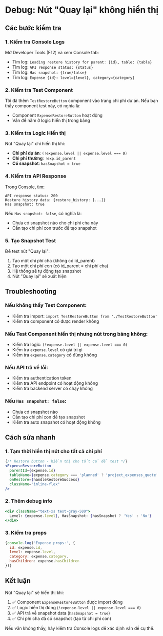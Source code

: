 # Debug: Nút "Quay lại" không hiển thị

## Các bước kiểm tra

### 1. **Kiểm tra Console Logs**
Mở Developer Tools (F12) và xem Console tab:
- Tìm log: `Loading restore history for parent: {id}, table: {table}`
- Tìm log: `API response status: {status}`
- Tìm log: `Has snapshot: {true/false}`
- Tìm log: `Expense {id}: level={level}, category={category}`

### 2. **Kiểm tra Test Component**
Tôi đã thêm `TestRestoreButton` component vào trang chi phí dự án. Nếu bạn thấy component test này, có nghĩa là:
- Component `ExpenseRestoreButton` hoạt động
- Vấn đề nằm ở logic hiển thị trong bảng

### 3. **Kiểm tra Logic Hiển thị**
Nút "Quay lại" chỉ hiển thị khi:
- **Chi phí dự án**: `(!expense.level || expense.level === 0)`
- **Chi phí thường**: `!exp.id_parent`
- **Có snapshot**: `hasSnapshot = true`

### 4. **Kiểm tra API Response**
Trong Console, tìm:
```
API response status: 200
Restore history data: {restore_history: [...]}
Has snapshot: true
```

Nếu `Has snapshot: false`, có nghĩa là:
- Chưa có snapshot nào cho chi phí cha này
- Cần tạo chi phí con trước để tạo snapshot

### 5. **Tạo Snapshot Test**
Để test nút "Quay lại":
1. Tạo một chi phí cha (không có id_parent)
2. Tạo một chi phí con (có id_parent = chi phí cha)
3. Hệ thống sẽ tự động tạo snapshot
4. Nút "Quay lại" sẽ xuất hiện

## Troubleshooting

### Nếu không thấy Test Component:
- Kiểm tra import: `import TestRestoreButton from './TestRestoreButton'`
- Kiểm tra component có được render không

### Nếu Test Component hiển thị nhưng nút trong bảng không:
- Kiểm tra logic: `(!expense.level || expense.level === 0)`
- Kiểm tra `expense.level` có giá trị gì
- Kiểm tra `expense.category` có đúng không

### Nếu API trả về lỗi:
- Kiểm tra authentication token
- Kiểm tra API endpoint có hoạt động không
- Kiểm tra backend server có chạy không

### Nếu `Has snapshot: false`:
- Chưa có snapshot nào
- Cần tạo chi phí con để tạo snapshot
- Kiểm tra auto snapshot có hoạt động không

## Cách sửa nhanh

### 1. **Tạm thời hiển thị nút cho tất cả chi phí**
```jsx
{/* Restore button - hiển thị cho tất cả để test */}
<ExpenseRestoreButton
  parentId={expense.id}
  tableName={expense.category === 'planned' ? 'project_expenses_quote' : 'project_expenses'}
  onRestore={handleRestoreSuccess}
  className="inline-flex"
/>
```

### 2. **Thêm debug info**
```jsx
<div className="text-xs text-gray-500">
  Level: {expense.level}, HasSnapshot: {hasSnapshot ? 'Yes' : 'No'}
</div>
```

### 3. **Kiểm tra props**
```jsx
{console.log('Expense props:', {
  id: expense.id,
  level: expense.level,
  category: expense.category,
  hasChildren: expense.hasChildren
})}
```

## Kết luận

Nút "Quay lại" sẽ hiển thị khi:
1. ✅ Component `ExpenseRestoreButton` được import đúng
2. ✅ Logic hiển thị đúng (`!expense.level || expense.level === 0`)
3. ✅ API trả về snapshot data (`hasSnapshot = true`)
4. ✅ Chi phí cha đã có snapshot (tạo từ chi phí con)

Nếu vẫn không thấy, hãy kiểm tra Console logs để xác định vấn đề cụ thể.
